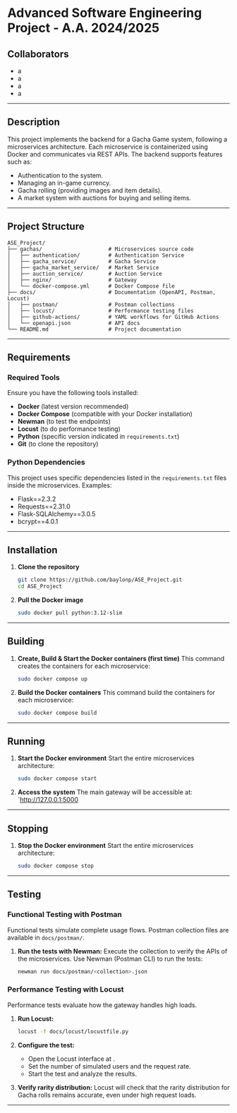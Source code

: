 
# **Advanced Software Engineering Project - A.A. 2024/2025**

## **Collaborators**
- a
- a
- a
- a

---

## **Description**
This project implements the backend for a Gacha Game system, following a microservices architecture. Each microservice is containerized using Docker and communicates via REST APIs. The backend supports features such as:
- Authentication to the system.
- Managing an in-game currency.
- Gacha rolling (providing images and item details).
- A market system with auctions for buying and selling items.

---

## **Project Structure**

```
ASE_Project/
├── gachas/                     # Microservices source code
│   ├── authentication/         # Authentication Service
│   ├── gacha_service/          # Gacha Service
│   ├── gacha_market_service/   # Market Service
│   ├── auction_service/        # Auction Service
│   ├── nginx/                  # Gateway
│   └── docker-compose.yml      # Docker Compose file 
├── docs/                       # Documentation (OpenAPI, Postman, Locust)
│   ├── postman/                # Postman collections
│   ├── locust/                 # Performance testing files
│   ├── github-actions/         # YAML workflows for GitHub Actions
│   └── openapi.json            # API docs
└── README.md                   # Project documentation
```

---

## **Requirements**
### **Required Tools**
Ensure you have the following tools installed:
- **Docker** (latest version recommended)
- **Docker Compose** (compatible with your Docker installation)
- **Newman** (to test the endpoints)
- **Locust** (to do performance testing)
- **Python** (specific version indicated in `requirements.txt`)
- **Git** (to clone the repository)

### **Python Dependencies**
This project uses specific dependencies listed in the `requirements.txt` files inside the microservices. Examples:
- Flask==2.3.2
- Requests==2.31.0
- Flask-SQLAlchemy==3.0.5
- bcrypt==4.0.1

---

## **Installation**

1. **Clone the repository**
   ```bash
   git clone https://github.com/baylonp/ASE_Project.git
   cd ASE_Project
   ```

2. **Pull the Docker image**
   ```bash
   sudo docker pull python:3.12-slim
   ```

---

## **Building**

1. **Create, Build & Start the Docker containers (first time)**
   This command creates the containers for each microservice:
   ```bash
   sudo docker compose up
   ```

2. **Build the Docker containers**
   This command build the containers for each microservice:
   ```bash
   sudo docker compose build
   ```

---

## **Running**

1. **Start the Docker environment**
   Start the entire microservices architecture:
   ```bash
   sudo docker compose start
   ```

2. **Access the system**
   The main gateway will be accessible at:  
   `http://127.0.0.1:5000  

---

## **Stopping**

1. **Stop the Docker environment**
   Start the entire microservices architecture:
   ```bash
   sudo docker compose stop
   ```

---

## **Testing**

### **Functional Testing with Postman**
Functional tests simulate complete usage flows. Postman collection files are available in `docs/postman/`.

1. **Run the tests with Newman:**
   Execute the collection to verify the APIs of the microservices. Use Newman (Postman CLI) to run the tests:
   ```bash
   newman run docs/postman/<collection>.json
   ```

### **Performance Testing with Locust**
Performance tests evaluate how the gateway handles high loads.

1. **Run Locust:**
   ```bash
   locust -f docs/locust/locustfile.py
   ```

2. **Configure the test:**
   - Open the Locust interface at .
   - Set the number of simulated users and the request rate.
   - Start the test and analyze the results.

3. **Verify rarity distribution:**
   Locust will check that the rarity distribution for Gacha rolls remains accurate, even under high request loads.

---